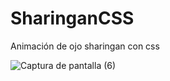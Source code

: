 # SharinganCSS
 Animación de ojo sharingan con css
 
![Captura de pantalla (6)](https://user-images.githubusercontent.com/78226844/203616117-6128e4b8-f204-4124-aacf-c3a767290405.png)
